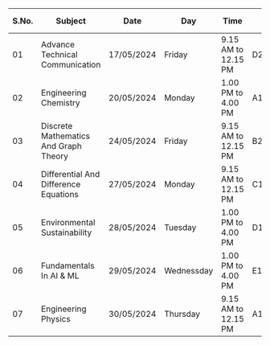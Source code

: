 | S.No. | Subject                               | Date       | Day        | Time                | Slot        | Class Code | Class No.       | Faculty Name           |
| ----- | ------------------------------------- | ---------- | ---------- | ------------------- | ----------- | ---------- | --------------- | ---------------------- |
| 01    | Advance Technical Communication       | 17/05/2024 | Friday     | 9.15 AM to 12.15 PM | D24         | ENG2005    | BL2023240500891 | NARENDRA KUMAR         |
| 02    | Engineering Chemistry                 | 20/05/2024 | Monday     | 1.00 PM to 4.00 PM  | A11+A12+A13 | CHY1001    | BL2023240500631 | Dr. Manoj Acharya      |
| 03    | Discrete Mathematics And Graph Theory | 24/05/2024 | Friday     | 9.15 AM to 12.15 PM | B21+B22+B23 | MAT2002    | BL2023240500230 | Dr. Anil Kumar Shukla  |
| 04    | Differential And Difference Equations | 27/05/2024 | Monday     | 9.15 AM to 12.15 PM | C11+C12     | MAT2001    | BL2023240500068 | Dr. Akshara Makrariya  |
| 05    | Environmental Sustainability          | 28/05/2024 | Tuesday    | 1.00 PM to 4.00 PM  | D11         | CHY1006    | BL2023240500764 | Dr. Dipankar Sutradhar |
| 06    | Fundamentals In AI & ML               | 29/05/2024 | Wednessday | 1.00 PM to 4.00 PM  | E11+E12+E13 | CSA2001    | BL2023240500418 | Dr.M. Maragatharajan   |
| 07    | Engineering Physics                   | 30/05/2024 | Thursday   | 9.15 AM to 12.15 PM | A14+F11+F12 | PHY1001    | BL2023240500754 | Mr .Dharmendra kumar   |
